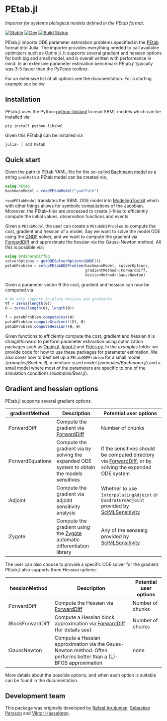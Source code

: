 # PEtab.jl
*Importer for systems biological models defined in the PEtab format.*

[![Stable](https://img.shields.io/badge/docs-stable-blue.svg)](https://sebapersson.github.io/PEtab.jl/stable/)
[![Dev](https://img.shields.io/badge/docs-dev-blue.svg)](https://sebapersson.github.io/PEtab.jl/dev/)
[![Build Status](https://github.com/sebapersson/PEtab.jl/actions/workflows/CI.yml/badge.svg?branch=main)](https://github.com/sebapersson/PEtab.jl/actions/workflows/CI.yml?query=branch%3Amain)

PEtab.jl imports ODE parameter estimation problems specified in the [PEtab](https://github.com/PEtab-dev/PEtab) format into Julia. The importer provides everything needed to call available optimizers such as Optim.jl. It supports several gradient and hessian options for both big and small model, and is overall written with performance in mind. In an extensive parameter estimation benchmark PEtab.jl typically was 3-5 faster than the PyPesto toolbox.

For an extensive list of all options see the documentation. For a starting example see below.

## Installation

PEtab.jl uses the Python [python-libsbml](https://pypi.org/project/python-libsbml/) to read SBML models which can be installed via:

```
pip install python-libsbml
```

Given this PEtab.jl can be installed via

```julia
julia> ] add PEtab
```

## Quick start

Given the path to PEtab YAML-file for the so-called [Bachmann model](https://github.com/Benchmarking-Initiative/Benchmark-Models-PEtab/tree/master/Benchmark-Models/Bachmann_MSB2011) as a string `yamlPath` a PEtab model can be created via;

```julia
using PEtab
bachmannModel = readPEtabModel("yamlPath")
```

`readPEtabModel` translates the SBML ODE model into [ModelingToolkit](https://github.com/SciML/ModelingToolkit.jl) which with other things allows for symbolic computations of the Jacobian. Moreover, the PEtab-files are processed to create jl-files to efficiently compute the initial values, observation functions and events.

Given a `PEtabModel` the user can create a `PEtabODEProblem` to compute the cost, gradient and hessian of a model. Say we want to solve the model ODE using the [QNDF](https://docs.sciml.ai/DiffEqDocs/stable/solvers/ode_solve/) solver, and we want to compute the gradient via [ForwardDiff](https://github.com/JuliaDiff/ForwardDiff.jl) and approximate the hessian via the Gauss-Newton method. All this is possible via;

```julia
using OrdinaryDiffEq
solverOptions = getODESolverOptions(QNDF())
petabProblem = setupPEtabODEProblem(bachmannModel, solverOptions, 
                                    gradientMethod=:ForwardDiff, 
                                    hessianMethod=:GaussNewton)
```

Given a parameter vector θ the cost, gradient and hessian can now be computed via
```julia
# We only support in-place Hessian and gradients
∇f = zeros(length(θ))
H = zeros(length(θ), length(θ))

f = petabProblem.computeCost(θ)
petabProblem.computeGradient!(∇f, θ)
petabProblem.computeHessian!(H, θ)
```

Given functions to efficiently compute the cost, gradient and hessian it is straightforward to perform parameter estimation using optimization packages such as [Optim.jl](https://github.com/JuliaNLSolvers/Optim.jl), [Ipopt.jl](https://github.com/jump-dev/Ipopt.jl) and [Fides.py](https://github.com/fides-dev/fides). In the *examples* folder we provide code for how to use these packages for parameter estimation. We also cover how to best set up a `PEtabODEProblem` for a small model (*examples/Boehm.jl*), a medium-sized model (*examples/Bachmann.jl*) and a small model where most of the parameters are specific to one of the simulation conditions (*examples/Beer.jl*).

## Gradient and hessian options

PEtab.jl supports several gradient options.

|  gradientMethod | Description | Potential user options  |
|---|---|---|
|  :ForwardDiff | Compute the gradient via [ForwardDiff](https://github.com/JuliaDiff/ForwardDiff.jl) | Number of chunks |
|  :ForwardEquations | Compute the gradient via by solving the expanded ODE system to obtain the models sensitives | If the sensitives should be computed directory via [ForwardDiff](https://github.com/JuliaDiff/ForwardDiff.jl), or by solving the expanded ODE system |
|  :Adjoint | Compute the gradient via adjoint sensitivity analysis | Whether to use `InterpolatingAdjoint` or `QuadratureAdjoint` provided by [SciMLSensitivity](https://github.com/SciML/SciMLSensitivity.jl) |
|  :Zygote | Compute the gradient using the [Zygote](https://github.com/FluxML/Zygote.jl) automatic differentiation library  | Any of the sensealg provided by [SciMLSensitivity](https://github.com/SciML/SciMLSensitivity.jl) |

The user can also choose to provide a specific ODE solver for the gradient. PEtab.jl also supports three Hessian options:

|  hessianMethod | Description | Potential user options  |
|---|---|---|
|  :ForwardDiff | Compute the Hessian via [ForwardDiff](https://github.com/JuliaDiff/ForwardDiff.jl) | Number of chunks |
|  :BlockForwardDiff | Compute a Hessian block approximation via [ForwardDiff](https://github.com/JuliaDiff/ForwardDiff.jl) (for details see)  | Number of chunks |
|  :GaussNewton | Compute a Hessian approximation via the Gauss-Newton method. Often performs better than a (L)-BFGS approximation | none |

More details about the possible options, and when each option is suitable can be found in the documentation.

## Development team

This package was originally developed by [Rafael Arutjunjan](https://github.com/RafaelArutjunjan), [Sebastian Persson](https://github.com/sebapersson) and [Viktor Hasselgren](https://github.com/CleonII).